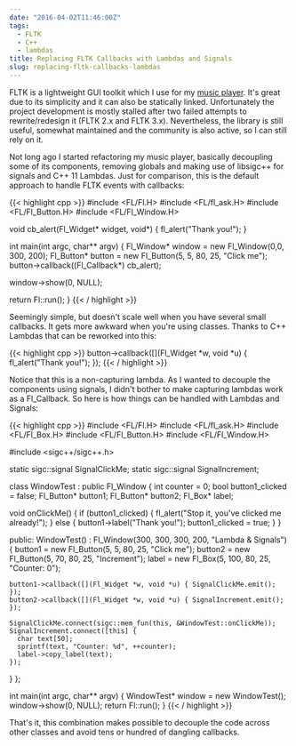 ```yaml
---
date: "2016-04-02T11:46:00Z"
tags:
  - FLTK
  - C++
  - lambdas
title: Replacing FLTK Callbacks with Lambdas and Signals
slug: replacing-fltk-callbacks-lambdas
---
```

FLTK is a lightweight GUI toolkit which I use for my [music player](https://github.com/andreldm/kissplayer). It's great due to its simplicity and it can also be statically linked.
Unfortunately the project development is mostly stalled after two failed attempts to rewrite/redesign it (FLTK 2.x and FLTK 3.x).
Nevertheless, the library is still useful, somewhat maintained and the community is also active, so I can still rely on it.

Not long ago I started refactoring my music player, basically decoupling some of its components, removing globals and
making use of libsigc++ for signals and C++ 11 Lambdas. Just for comparison, this is the default approach to handle FLTK events with callbacks:

{{< highlight cpp >}}
#include <FL/Fl.H>
#include <FL/fl_ask.H>
#include <FL/Fl_Button.H>
#include <FL/Fl_Window.H>

void cb_alert(Fl_Widget* widget, void*)
{
  fl_alert("Thank you!");
}

int main(int argc, char** argv)
{
  Fl_Window* window = new Fl_Window(0,0, 300, 200);
  Fl_Button* button = new Fl_Button(5, 5, 80, 25, "Click me");
  button->callback((Fl_Callback*) cb_alert);

  window->show(0, NULL);

  return Fl::run();
}
{{< / highlight >}}

Seemingly simple, but doesn't scale well when you have several small callbacks. It gets more awkward when you're using classes.
Thanks to C++ Lambdas that can be reworked into this:

{{< highlight cpp >}}
button->callback([](Fl_Widget *w, void *u) {
   fl_alert("Thank you!");
});
{{< / highlight >}}

Notice that this is a non-capturing lambda. As I wanted to decouple the components using signals, I didn't bother to
make capturing lambdas work as a Fl_Callback. So here is how things can be handled with Lambdas and Signals:

{{< highlight cpp >}}
#include <FL/Fl.H>
#include <FL/fl_ask.H>
#include <FL/Fl_Box.H>
#include <FL/Fl_Button.H>
#include <FL/Fl_Window.H>

#include <sigc++/sigc++.h>

static sigc::signal<void> SignalClickMe;
static sigc::signal<void> SignalIncrement;

class WindowTest : public Fl_Window
{
  int counter = 0;
  bool button1_clicked = false;
  Fl_Button* button1;
  Fl_Button* button2;
  Fl_Box* label;

  void onClickMe()
  {
    if (button1_clicked) {
      fl_alert("Stop it, you've clicked me already!");
    } else {
      button1->label("Thank you!");
      button1_clicked = true;
    }
  }

public:
	WindowTest() : Fl_Window(300, 300, 300, 200, "Lambda & Signals")
  {
    button1 = new Fl_Button(5, 5, 80, 25, "Click me");
    button2 = new Fl_Button(5, 70, 80, 25, "Increment");
    label   = new Fl_Box(5, 100, 80, 25, "Counter: 0");

    button1->callback([](Fl_Widget *w, void *u) { SignalClickMe.emit(); });
    button2->callback([](Fl_Widget *w, void *u) { SignalIncrement.emit(); });

    SignalClickMe.connect(sigc::mem_fun(this, &WindowTest::onClickMe));
    SignalIncrement.connect([this] {
      char text[50];
      sprintf(text, "Counter: %d", ++counter);
      label->copy_label(text);
    });
  }
};

int main(int argc, char** argv)
{
  WindowTest* window = new WindowTest();  
  window->show(0, NULL);
  return Fl::run();
}
{{< / highlight >}}

That's it, this combination makes possible to decouple the code across other classes and avoid tens or hundred of dangling callbacks.
